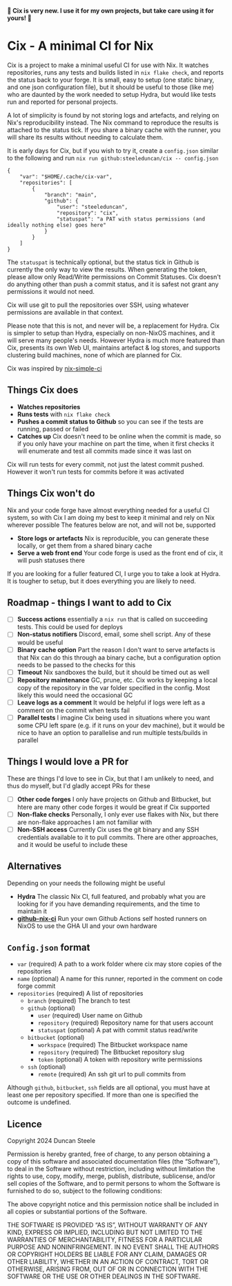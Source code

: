 **🚧 Cix is very new. I use it for my own projects, but take care using it for yours! 🚧**

# Cix - A minimal CI for Nix

Cix is a project to make a minimal useful CI for use with Nix.
It watches repositories, runs any tests and builds listed in `nix flake check`, and reports the status back to your forge.
It is small, easy to setup (one static binary, and one json configuration file), but it should be useful to those (like me) who are daunted by the work needed to setup Hydra, but would like tests run and reported for personal projects.

A lot of simplicity is found by not storing logs and artefacts, and relying on Nix's reproducibility instead.
The Nix command to reproduce the results is attached to the status tick.
If you share a binary cache with the runner, you will share its results without needing to calculate them.

It is early days for Cix, but if you wish to try it, create a `config.json` similar to the following and run `nix run github:steeleduncan/cix -- config.json`

```
{
    "var": "$HOME/.cache/cix-var",
    "repositories": [
        {
            "branch": "main",
            "github": {
                "user": "steeleduncan",
                "repository": "cix",
                "statuspat": "a PAT with status permissions (and ideally nothing else) goes here"
            }
        }
    ]
}
```

The `statuspat` is technically optional, but the status tick in Github is currently the only way to view the results.
When generating the token, please allow only Read/Write permissions on Commit Statuses.
Cix doesn't do anything other than push a commit status, and it is safest not grant any permissions it would not need.

Cix will use git to pull the repositories over SSH, using whatever permissions are available in that context.

Please note that this is not, and never will be, a replacement for Hydra.
Cix is simpler to setup than Hydra, especially on non-NixOS machines, and it will serve many people's needs.
However Hydra is much more featured than Cix, presents its own Web UI, maintains artefact & log stores, and supports clustering build machines, none of which are planned for Cix.

Cix was inspired by [nix-simple-ci](https://github.com/ElvishJerricco/nix-simple-ci)

## Things Cix does

- **Watches repositories**
- **Runs tests** with `nix flake check`
- **Pushes a commit status to Github** so you can see if the tests are running, passed or failed
- **Catches up** Cix doesn't need to be online when the commit is made, so if you only have your machine on part the time, when it first checks it will enumerate and test all commits made since it was last on

Cix will run tests for every commit, not just the latest commit pushed. However it won't run tests for commits before it was activated

## Things Cix won't do

Nix and your code forge have almost everything needed for a useful CI system, so with Cix I am doing my best to keep it minimal and rely on Nix wherever possible
The features below are not, and will not be, supported

- **Store logs or artefacts** Nix is reproducible, you can generate these locally, or get them from a shared binary cache
- **Serve a web front end** Your code forge is used as the front end of cix, it will push statuses there

If you are looking for a fuller featured CI, I urge you to take a look at Hydra. It is tougher to setup, but it does everything you are likely to need.

## Roadmap - things I want to add to Cix

- [ ] **Success actions** essentially a `nix run` that is called on succeeding tests. This could be used for deploys
- [ ] **Non-status notifiers** Discord, email, some shell script. Any of these would be useful
- [ ] **Binary cache option** Part the reason I don't want to serve artefacts is that Nix can do this through aa binary cache, but a configuration option needs to be passed to the checks for this
- [ ] **Timeout** Nix sandboxes the build, but it should be timed out as well
- [ ] **Repository maintenance** GC, prune, etc. Cix works by keeping a local copy of the repository in the var folder specified in the config. Most likely this would need the occasional GC
- [ ] **Leave logs as a comment** It would be helpful if logs were left as a comment on the commit when tests fail
- [ ] **Parallel tests** I imagine Cix being used in situations where you want some CPU left spare (e.g. if it runs on your dev machine), but it would be nice to have an option to parallelise and run multiple tests/builds in parallel

## Things I would love a PR for

These are things I'd love to see in Cix, but that I am unlikely to need, and thus do myself, but I'd gladly accept PRs for these

- [ ] **Other code forges** I only have projects on Github and Bitbucket, but htere are many other code forges it would be great if Cix supported
- [ ] **Non-flake checks** Personally, I only ever use flakes with Nix, but there are non-flake approaches I am not familiar with
- [ ] **Non-SSH access** Currently Cix uses the git binary and any SSH credentials available to it to pull commits. There are other approaches, and it would be useful to include these

## Alternatives

Depending on your needs the following might be useful

- **Hydra** The classic Nix CI, full featured, and probably what you are looking for if you have demanding requirements, and the time to maintain it
- **[github-nix-ci](https://github.com/juspay/github-nix-ci)** Run your own Github Actions self hosted runners on NixOS to use the GHA UI and your own hardware

## `Config.json` format

- `var` (required) A path to a work folder where cix may store copies of the repositories
- `name` (optional) A name for this runner, reported in the comment on code forge commit
- `repositories` (required) A list of repositories
    - `branch` (required) The branch to test
    - `github` (optional)
        - `user` (required) User name on Github
        - `repository` (required) Repository name for that users account
        - `statuspat` (optional) A pat with commit status read/write
    - `bitbucket` (optional)
        - `workspace` (required) The Bitbucket workspace name
        - `repository` (required) The Bitbucket repository slug
        - `token` (optional) A token with repository write permissions
    - `ssh` (optional)
        - `remote` (required) An ssh git url to pull commits from

Although `github`, `bitbucket`, `ssh` fields are all optional, you must have at least one per repository specified.
If more than one is specified the outcome is undefined.

## Licence

Copyright 2024 Duncan Steele

Permission is hereby granted, free of charge, to any person obtaining a copy of this software and associated documentation files (the “Software”), to deal in the Software without restriction, including without limitation the rights to use, copy, modify, merge, publish, distribute, sublicense, and/or sell copies of the Software, and to permit persons to whom the Software is furnished to do so, subject to the following conditions:

The above copyright notice and this permission notice shall be included in all copies or substantial portions of the Software.

THE SOFTWARE IS PROVIDED “AS IS”, WITHOUT WARRANTY OF ANY KIND, EXPRESS OR IMPLIED, INCLUDING BUT NOT LIMITED TO THE WARRANTIES OF MERCHANTABILITY, FITNESS FOR A PARTICULAR PURPOSE AND NONINFRINGEMENT. IN NO EVENT SHALL THE AUTHORS OR COPYRIGHT HOLDERS BE LIABLE FOR ANY CLAIM, DAMAGES OR OTHER LIABILITY, WHETHER IN AN ACTION OF CONTRACT, TORT OR OTHERWISE, ARISING FROM, OUT OF OR IN CONNECTION WITH THE SOFTWARE OR THE USE OR OTHER DEALINGS IN THE SOFTWARE.
